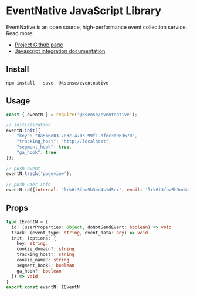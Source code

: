 # EventNative JavaScript Library

EventNative is an open source, high-performance event collection service. Read more:
* [Project Github page](https://github.com/ksensehq/eventnative/)
* [Javascript integration documentation](https://eventnative-docs.ksense.io/javascript-integration)


## Install
`npm install --save  @ksense/eventnative`

## Usage

```javascript 
const { eventN } = require('@ksense/eventnative');

// initialization
eventN.init({
    "key": "0a5b6e03-703c-4703-99f1-dfec3d063670",
    "tracking_host": "http://localhost",
    "segment_hook": true,
    "ga_hook": true
});

// push event
eventN.track('pageview');

// push user info
eventN.id({internal: 'lrk6i3fpw5h3nd4s1d5er', email: 'lrk6i3fpw5h3nd4s1d5er@gmail.com'}); 
```
## Props
```typescript
type IEventN = {
  id: (userProperties: Object, doNotSendEvent: boolean) => void
  track: (event_type: string, event_data: any) => void
  init: (options: {
    key: string,
    cookie_domain?: string
    tracking_host?: string
    cookie_name?: string
    segment_hook?: boolean
    ga_hook?: boolean
  }) => void
}
export const eventN: IEventN
```
